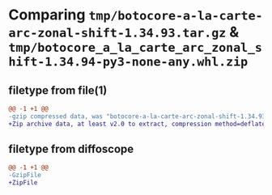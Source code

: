# Comparing `tmp/botocore-a-la-carte-arc-zonal-shift-1.34.93.tar.gz` & `tmp/botocore_a_la_carte_arc_zonal_shift-1.34.94-py3-none-any.whl.zip`

## filetype from file(1)

```diff
@@ -1 +1 @@
-gzip compressed data, was "botocore-a-la-carte-arc-zonal-shift-1.34.93.tar", last modified: Sat Apr 27 01:00:39 2024, max compression
+Zip archive data, at least v2.0 to extract, compression method=deflate
```

## filetype from diffoscope

```diff
@@ -1 +1 @@
-GzipFile
+ZipFile
```

